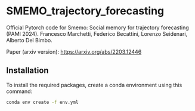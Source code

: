 # SMEMO_trajectory_forecasting
Official Pytorch code for Smemo: Social memory for trajectory forecasting (PAMI 2024).
Francesco Marchetti, Federico Becattini, Lorenzo Seidenari, Alberto Del Bimbo.

Paper (arxiv version): https://arxiv.org/abs/2203.12446


## Installation
To install the required packages, create a conda environment using this command: 
```bash
conda env create -f env.yml
```
